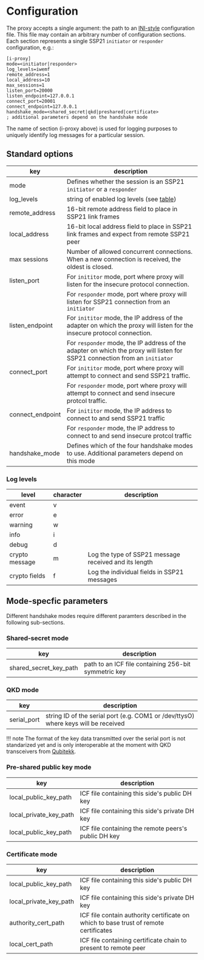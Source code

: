 # Configuration

The proxy accepts a single argument: the path to an [INI-style](https://en.wikipedia.org/wiki/INI_file) configuration file. 
This file may contain an arbitrary number of configuration sections. Each section represents a single SSP21 `initiator` or `responder`
configuration, e.g.:

```
[i-proxy]
mode=<initiator|responder>
log_levels=iwemf
remote_address=1
local_address=10
max_sessions=1
listen_port=20000
listen_endpoint=127.0.0.1
connect_port=20001
connect_endpoint=127.0.0.1
handshake_mode=<shared_secret|qkd|preshared|certificate>
; additional parameters depend on the handshake mode 
```

The name of section (i-proxy above) is used for logging purposes to uniquely identify log messages for a particular session.

## Standard options

| key              | description                                                                                                                  | 
|------------------|------------------------------------------------------------------------------------------------------------------------------|
| mode             | Defines whether the session is an SSP21 `initiator` or a `responder`                                                         |
| log_levels       | string of enabled log levels (see [table](#log-levels))                                                                      |
| remote_address   | 16-bit remote address field to place in SSP21 link frames                                                                    |
| local_address    | 16-bit local address field to place in SSP21 link frames and expect from remote SSP21 peer                                   |
| max sessions     | Number of allowed concurrent connections. When a new connection is received, the oldest is closed.                           |
| listen_port      | For `inititor` mode, port where proxy will listen for the insecure protocol connection.                                      |
|                  | For `responder` mode, port where proxy will listen for SSP21 connection from an `initiator`                                  |
| listen_endpoint  | For `inititor` mode, the IP address of the adapter on which the proxy will listen for the insecure protocol connection.      |
|                  | For `responder` mode, the IP address of the adapter on which the proxy will listen for SSP21 connection from an `initiator`  |
| connect_port     | For `inititor` mode, port where proxy will attempt to connect and send SSP21 traffic.                                        |
|                  | For `responder` mode, port where proxy will attempt to connect and send insecure protcol traffic.                            |
| connect_endpoint | For `inititor` mode, the IP address to connect to and send SSP21 traffic                                                     |
|                  | For `responder` mode, the IP address to connect to and send insecure protcol traffic                                         |
| handshake_mode   | Defines which of the four handshake modes to use. Additional parameters depend on this mode                                  |

### Log levels

| level           | character | description                                                                                  |
|-----------------|-----------|----------------------------------------------------------------------------------------------|
| event           | v         |                                                                                              |
| error           | e         |                                                                                              |
| warning         | w         |                                                                                              |
| info            | i         |                                                                                              |
| debug           | d         |                                                                                              |
| crypto message  | m         | Log the type of SSP21 message received and its length                                        |
| crypto fields   | f         | Log the individual fields in SSP21 messages                                                  |

## Mode-specfic parameters

Different handshake modes require different paramters described in the following sub-sections.

### Shared-secret mode

| key                      | description                                                                  | 
|--------------------------|------------------------------------------------------------------------------|
| shared_secret_key_path   | path to an ICF file containing 256-bit symmetric key                         |

### QKD mode

| key                      | description                                                                         | 
|--------------------------|-------------------------------------------------------------------------------------|
| serial_port              | string ID of the serial port (e.g. COM1 or /dev/ttysO) where keys will be received  |

!!! note 
    The format of the key data transmitted over the serial port is not standarized yet and is only interoperable at the moment with QKD transceivers from 
	[Qubitekk](http://qubitekk.com/).

### Pre-shared public key mode

| key                      | description                                                              | 
|--------------------------|--------------------------------------------------------------------------|
| local_public_key_path    | ICF file containing this side's public DH key                            |
| local_private_key_path   | ICF file containing this side's private DH key                           |
| local_public_key_path    | ICF file containing the remote peers's public DH key                     |

### Certificate mode

| key                      | description                                                                          | 
|--------------------------|--------------------------------------------------------------------------------------|
| local_public_key_path    | ICF file containing this side's public DH key                                        |
| local_private_key_path   | ICF file containing this side's private DH key                                       |
| authority_cert_path      | ICF file contain authority certificate on which to base trust of remote certificates |
| local_cert_path          | ICF file containing certificate chain to present to remote peer                      |
